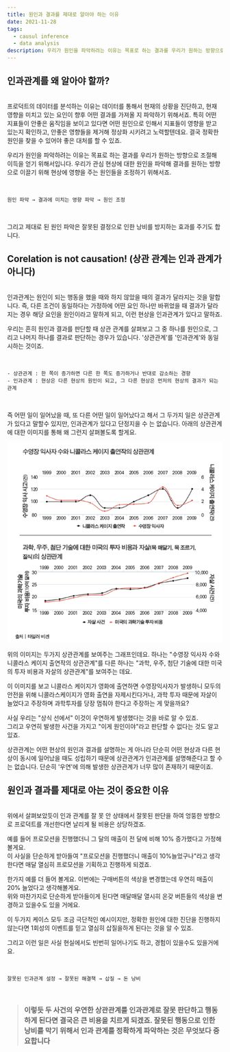 ```yaml
---
title: 원인과 결과를 제대로 알아야 하는 이유
date: 2021-11-28
tags:
  - causul inference
  - data analysis
description: 우리가 원인을 파악하려는 이유는 목표로 하는 결과를 우리가 원하는 방향으로 조절해 이득을 얻기 위해서인데요. 잘못된 원인 파악이 미치는 영향을 통해 왜 인과를 정확하게 알야햐 하는 지 알아보겠습니다.
---
```


## 인과관계를 왜 알아야 할까?

<br>프로덕트의 데이터를 분석하는 이유는 데이터를 통해서 현재의 상황을 진단하고, 현재 영향을 미치고 있는 요인이 향후 어떤 결과를 가져올 지 파악하기 위해서죠. 특히 어떤 지표들이 안좋은 움직임을 보이고 있다면 어떤 원인으로 인해서 지표들이 영향을 받고 있는지 확인하고, 안좋은 영향들을 제거해 정상화 시키려고 노력할텐데요. 결국 정확한 원인을 찾을 수 있어야 좋은 대처를 할 수 있죠.

우리가 원인을 파악하려는 이유는 목표로 하는 결과를 우리가 원하는 방향으로 조절해 이득을 얻기 위해서입니다. 우리가 관심 현상에 대한 원인을 파악해 결과를 원하는 방향으로 이끌기 위해 현상에 영향을 주는 원인들을 조정하기 위해서죠.

<br>

    원인 파악 → 결과에 미치는 영향 파악 → 원인 조정

<br>


그리고 제대로 된 원인 파악은 잘못된 결정으로 인한 낭비를 방지하는 효과를 주기도 합니다. 


## Corelation is not causation! (상관 관계는 인과 관계가 아니다)

<br>인과관계는 원인이 되는 행동을 했을 때와 하지 않았을 때의 결과가 달라지는 것을 말합니다. 즉, 다른 조건이 동일하다는 가정하에 어떤 요인 하나만 바뀌었을 때 결과가 달라지는 경우 해당 요인을 원인이라고 말하게 되고, 이런 현상을 인과관계가 있다고 말하죠.

우리는 흔히 원인과 결과를 판단할 때 상관 관계를 살펴보고 그 중 하나를 원인으로, 그리고 나머지 하나를 결과로 판단하는 경우가 있습니다. '상관관계'를 '인과관계'와 동일시하는 것이죠. 

<br>

    - 상관관계 : 한 쪽이 증가하면 다른 한 쪽도 증가하거나 반대로 감소하는 경향
    - 인과관계 : 현상은 다른 현상의 원인이 되고, 그 다른 현상은 먼저의 현상의 결과가 되는 관계

<br>


즉 어떤 일이 일어났을 때, 또 다른 어떤 일이 일어났다고 해서 그 두가지 일은 상관관계가 있다고 말할수 있지만, 인과관계가 있다고 단정지을 수 는 없습니다. 
아래의 상관관계에 대한 이미지를 통해 왜 그런지 살펴볼도록 할게요.


![worng correlation](/media/correlation.jpg)


위의 이미지는 두가지 상관관계를 보여주는 그래프인데요. 하나는 "수영장 익사자 수와 니콜라스 케이지 출연작의 상관관계"를 다른 하나는 "과학, 우주, 첨단 기술에 대한 미국의 투자 비용과 자살의 상관관계"를 보여주는 데요.   

이 이미지를 보고 니콜라스 케이지가 영화에 출연하면 수영장익사자가 발생하니 모두의 안전을 위해 니콜라스케이지가 영화 출연을 자제시킨다거나, 과학 투자 때문에 자살이 늘었다고 주장하며 과학투자를 당장 멈춰야 한다고 주장하는 게 맞을까요?

사실 우리는 "상식 선에서" 이것이 우연하게 발생했다는 것을 바로 알 수 있죠. <br>
그리고 우연히 발생한 사건을 가지고 "이게 원인이야"라고 판단할 수 없다는 것도 알고 있죠.

상관관계는 어떤 현상의 원인과 결과를 설명하는 게 아니라 단순히 어떤 현상과 다른 현상이 동시에 일어났을 때도 성립하기 때문에 상관관계가 인과관계를 설명해준다고 할 수는 없습니다. 단순히 '우연'에 의해 발생한 상관관계가 너무 많이 존재하기 때문이죠.



## 원인과 결과를 제대로 아는 것이 중요한 이유

<br> 위에서 살펴보았듯이 인과 관계를 잘 못 안 상태에서 잘못된 판단을 하여 엉뚱한 방향으로 프로덕트를 개선한다면 날리게 될 비용은 상당하겠죠.

예를 들어 프로모션을 진행했더니 그 달의 매출이 전 달에 비해 10% 증가했다고 가정해볼게요.<br>
이 사실을 단순하게 받아들여 "프로모션을 진행했더니 매출이 10%늘었구나"라고 생각한다면 매달 열심히 프로모션을 기획하고 진행하게 되겠죠.

한가지 예를 더 들어 볼게요. 이번에는 구매버튼의 색상을 변경했는데 우연히 매출이 20% 늘었다고 생각해볼게요. <br>
위와 마찬가지로 단순하게 받아들이게 된다면 매달매달 열시히 온갖 버튼들의 색상을 변경하고 있을수도 있을 거에요.

이 두가지 케이스 모두 조금 극단적인 예시이지만, 정확한 원인에 대한 진단을 진행하지 않는다면 1회성의 이벤트를 믿고 열심히 삽질을하게 된다는 것을 알 수 있죠.

그리고 이런 일은 사실 현실에서도 빈번히 일어나기도 하고, 경험이 있을수도 있을거에요. 

<br>

    잘못된 인과관계 설정 → 잘못된 해결책 → 삽질 → 돈 낭비

<br>

> ### 이렇듯 두 사건의 우연한 상관관계를 인과관계로 잘못 판단하고 행동하게 된다면 결국은 큰 비용을 치르게 되겠죠. 잘못된 행동으로 인한 낭비를 막기 위해서 인과 관계를 정확하게 파악하는 것은 무엇보다 중요합니다
